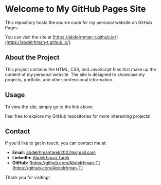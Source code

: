 # Welcome to My GitHub Pages Site

This repository hosts the source code for my personal website on GitHub Pages.

You can visit the site at [https://abdelrhman-t.github.io/](https://abdelrhman-t.github.io/).

## About the Project

This project contains the HTML, CSS, and JavaScript files that make up the content of my personal website. The site is designed to showcase my projects, portfolio, and other professional information.

## Usage

To view the site, simply go to the link above.

Feel free to explore my GitHub repositories for more interesting projects!

## Contact

If you'd like to get in touch, you can contact me at:
- **Email:** abdelrhmantarek2002@gmail.com
- **LinkedIn:** [Abdelrhman Tarek]([https://www.linkedin.com/in/abdelrhman-tarek2002](https://www.linkedin.com/in/abdelrhman-tarek-mohamed/))
- **GitHub:** [https://github.com/Abdelrhman-T](https://github.com/Abdelrhman-T)

Thank you for visiting!
